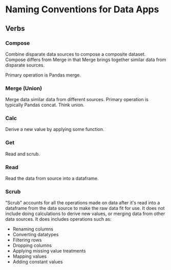 # Naming Conventions for Data Apps

## Verbs

### Compose

Combine disparate data sources to compose a composite dataset. Compose differs from Merge in that Merge brings together similar data from disparate sources.

Primary operation is Pandas merge.

### Merge (Union)

Merge data similar data from different sources. Primary operation is typically Pandas concat. Think union.

### Calc

Derive a new value by applying some function.

### Get

Read and scrub.

### Read

Read the data from source into a dataframe.

### Scrub

"Scrub" accounts for all the operations made on data after it's read into a dataframe from the data source to make the raw data fit for use. It does not include doing calculations to derive new values, or merging data from other data sources. It does includes operations such as:

- Renaming columns
- Converting datatypes
- Filtering rows
- Dropping columns
- Applying missing value treatments
- Mapping values
- Adding constant values
